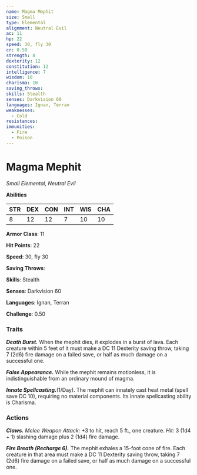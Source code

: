 ```yaml
---
name: Magma Mephit
size: Small
type: Elemental
alignment: Neutral Evil
ac: 11
hp: 22
speed: 30, fly 30
cr: 0.50
strength: 8
dexterity: 12
constitution: 12
intelligence: 7
wisdom: 10
charisma: 10
saving_throws: 
skills: Stealth
senses: Darkvision 60
languages: Ignan, Terran
weaknesses:
  - Cold
resistances:
immunities:
  - Fire
  - Poison
---
```


# Magma Mephit

*Small Elemental, Neutral Evil*

**Abilities**

| STR | DEX | CON | INT | WIS | CHA |
| --- | --- | --- | --- | --- | --- |
| 8 | 12 | 12 | 7 | 10 | 10 |

**Armor Class**: 11

**Hit Points**: 22

**Speed**: 30, fly 30

**Saving Throws**: 

**Skills**: Stealth

**Senses**: Darkvision 60

**Languages**: Ignan, Terran

**Challenge**: 0.50


### Traits
***Death Burst.*** When the mephit dies, it explodes in a burst of lava. Each creature within 5 feet of it must make a DC 11 Dexterity saving throw, taking 7 (2d6) fire damage on a failed save, or half as much damage on a successful one. 

***False Appearance.*** While the mephit remains motionless, it is indistinguishable from an ordinary mound of magma. 

***Innate Spellcasting.***(1/Day). The mephit can innately cast heat metal (spell save DC 10), requiring no material components. Its innate spellcasting ability is Charisma.

### Actions
***Claws.*** *Melee Weapon Attack:* +3 to hit, reach 5 ft., one creature. *Hit:* 3 (1d4 + 1) slashing damage plus 2 (1d4) fire damage. 

***Fire Breath (Recharge 6).*** The mephit exhales a 15-foot cone of fire. Each creature in that area must make a DC 11 Dexterity saving throw, taking 7 (2d6) fire damage on a failed save, or half as much damage on a successful one.
